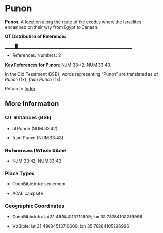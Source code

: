 # Punon
**Punon**. 
A location along the route of the exodus where the Israelites encamped on their way from Egypt to Canaan. 


**OT Distribution of References**

▁▁▁█▁▁▁▁▁▁▁▁▁▁▁▁▁▁▁▁▁▁▁▁▁▁▁▁▁▁▁▁▁▁▁▁▁▁▁
* References: Numbers: 2



**Key References for Punon**: 
NUM 33:42, NUM 33:43. 


In the Old Testament (BSB), words representing “Punon” are translated as 
*at Punon* (1x), *from Punon* (1x). 




Return to [Index](00-Index.md)

## More Information

### OT Instances (BSB)

* at Punon (NUM 33:42)

* from Punon (NUM 33:43)



### References (Whole Bible)

* NUM 33:42; NUM 33:43


### Place Types

* OpenBible.info: settlement

* ACAI: campsite



### Geographic Coordinates

* OpenBible.info: lat 31.49684513710609; lon 35.78284105296996

* VizBible: lat 31.49684513710609; lon 35.78284105296996




